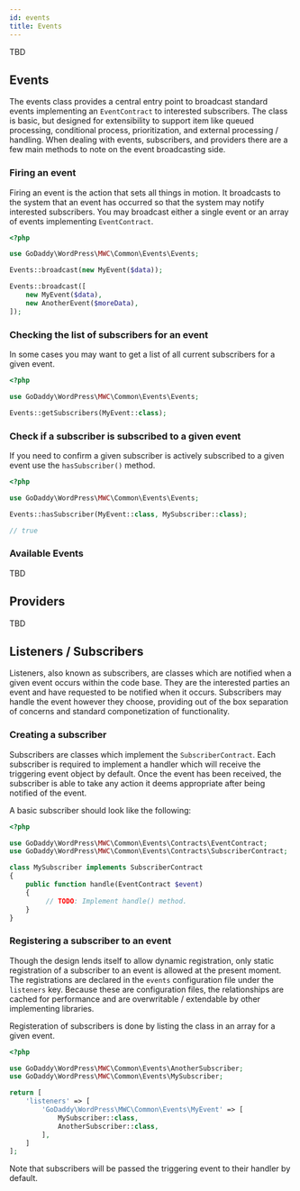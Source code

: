 ```yaml
---
id: events
title: Events
---
```


TBD

## Events

The events class provides a central entry point to broadcast standard events implementing an `EventContract` to interested subscribers.  The class is basic, but designed for extensibility to support item like queued processing, conditional process, prioritization, and external processing / handling.  When dealing with events, subscribers, and providers there are a few main methods to note on the event broadcasting side.

### Firing an event

Firing an event is the action that sets all things in motion.  It broadcasts to the system that an event has occurred so that the system may notify interested subscribers.  You may broadcast either a single event or an array of events implementing `EventContract`.

```php
<?php

use GoDaddy\WordPress\MWC\Common\Events\Events;

Events::broadcast(new MyEvent($data));

Events::broadcast([
    new MyEvent($data),
    new AnotherEvent($moreData),
]);
```

### Checking the list of subscribers for an event

In some cases you may want to get a list of all current subscribers for a given event.

```php
<?php

use GoDaddy\WordPress\MWC\Common\Events\Events;

Events::getSubscribers(MyEvent::class);
```

### Check if a subscriber is subscribed to a given event

If you need to confirm a given subscriber is actively subscribed to a given event use the `hasSubscriber()` method.

```php
<?php

use GoDaddy\WordPress\MWC\Common\Events\Events;

Events::hasSubscriber(MyEvent::class, MySubscriber::class);

// true
```

### Available Events

TBD

## Providers

TBD

## Listeners / Subscribers

Listeners, also known as subscribers, are classes which are notified when a given event occurs within the code base.  They are the interested parties an event and have requested to be notified when it occurs.  Subscribers may handle the event however they choose, providing out of the box separation of concerns and standard componetization of functionality.

### Creating a subscriber

Subscribers are classes which implement the `SubscriberContract`.  Each subscriber is required to implement a handler which will receive the triggering event object by default.  Once the event has been received, the subscriber is able to take any action it deems appropriate after being notified of the event.

A basic subscriber should look like the following:

```php
<?php

use GoDaddy\WordPress\MWC\Common\Events\Contracts\EventContract;
use GoDaddy\WordPress\MWC\Common\Events\Contracts\SubscriberContract;

class MySubscriber implements SubscriberContract 
{
    public function handle(EventContract $event)
    {
         // TODO: Implement handle() method.
    }
}
```

### Registering a subscriber to an event

Though the design lends itself to allow dynamic registration, only static registration of a subscriber to an event is allowed at the present moment.  The registrations are declared in the `events` configuration file under the `listeners` key.  Because these are configuration files, the relationships are cached for performance and are overwritable / extendable by other implementing libraries.

Registeration of subscribers is done by listing the class in an array for a given event.

```php
<?php

use GoDaddy\WordPress\MWC\Common\Events\AnotherSubscriber;
use GoDaddy\WordPress\MWC\Common\Events\MySubscriber;

return [
    'listeners' => [
        'GoDaddy\WordPress\MWC\Common\Events\MyEvent' => [
            MySubscriber::class,
            AnotherSubscriber::class,
        ],
    ]
];
```

Note that subscribers will be passed the triggering event to their handler by default.